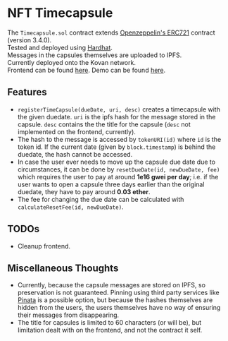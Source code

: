 # NFT Timecapsule

The ```Timecapsule.sol``` contract extends <a href="https://github.com/OpenZeppelin/openzeppelin-contracts/tree/master/contracts/token/ERC721">Openzeppelin's ERC721</a> contract (version 3.4.0). <br>
Tested and deployed using <a href="https://hardhat.org/">Hardhat</a>. <br>
Messages in the capsules themselves are uploaded to IPFS. <br>
Currently deployed onto the Kovan network. <br>
Frontend can be found <a href="https://github.com/slothmanxyz/nft-timecapsule-demo">here</a>.
Demo can be found <a href="https://slothmanxyz.github.io/nft-timecapsule-demo">here</a>.

## Features

- ```registerTimeCapsule(dueDate, uri, desc)``` creates a timecapsule with the given duedate. ```uri``` is the ipfs hash for the message stored in the capsule. ```desc``` contains the the title for the capsule (```desc``` not implemented on the frontend, currently).
- The hash to the message is accessed by ```tokenURI(id)``` where ```id``` is the token id. If the current date (given by ```block.timestamp```) is behind the duedate, the hash cannot be accessed.
- In case the user ever needs to move up the capsule due date due to circumstances, it can be done by ```resetDueDate(id, newDueDate, fee)``` which requires the user to pay at around **1e16 gwei per day**; i.e. if the user wants to open a capsule three days earlier than the original duedate, they have to pay around **0.03 ether**.
- The fee for changing the due date can be calculated with ```calculateResetFee(id, newDueDate)```.

## TODOs

- Cleanup frontend.

## Miscellaneous Thoughts

* Currently, because the capsule messages are stored on IPFS, so preservation is not guaranteed. Pinning using third party services like <a href="https://pinata.cloud">Pinata</a> is a possible option, but because the hashes themselves are hidden from the users, the users themselves have no way of ensuring their messages from disappearing.
* The title for capsules is limited to 60 characters (or will be), but limitation dealt with on the frontend, and not the contract it self.
